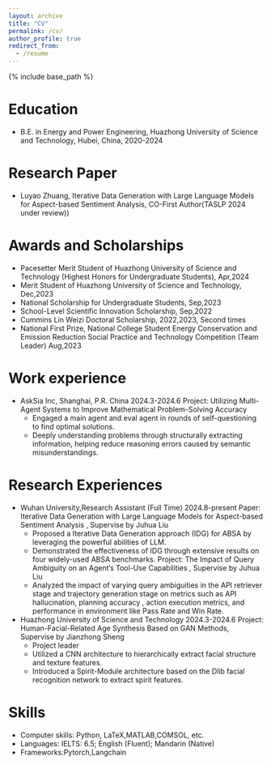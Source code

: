 ```yaml
---
layout: archive
title: "CV"
permalink: /cv/
author_profile: true
redirect_from:
  - /resume
---
```


{% include base_path %}

Education
======
* B.E. in Energy and Power Engineering, Huazhong University of Science and Technology, Hubei, China, 2020-2024

Research Paper
======
* Luyao Zhuang, Iterative Data Generation with Large Language Models for Aspect-based Sentiment Analysis, CO-First Author(TASLP 2024 under review))

Awards and Scholarships
======
* Pacesetter Merit Student of Huazhong University of Science and Technology (Highest Honors for Undergraduate Students), Apr,2024
* Merit Student of Huazhong University of Science and Technology, Dec,2023
* National Scholarship for Undergraduate Students, Sep,2023
* School-Level Scientific Innovation Scholarship, Sep,2022
* Cummins Lin Weizi Doctoral Scholarship, 2022,2023, Second times
* National First Prize, National College Student Energy Conservation and Emission Reduction Social Practice and Technology Competition (Team Leader) Aug,2023
  
Work experience
======
* AskSia Inc, Shanghai, P.R. China  2024.3-2024.6
   Project:  Utilizing Multi-Agent Systems to Improve Mathematical Problem-Solving Accuracy
  *  Engaged a main agent and eval agent in rounds of self-questioning to find optimal solutions.
  *  Deeply understanding problems through structurally extracting information, helping reduce reasoning errors caused by semantic misunderstandings.
  
Research Experiences
======
* Wuhan University,Research Assistant (Full Time)  2024.8-present
   Paper: Iterative Data Generation with Large Language Models for Aspect-based Sentiment Analysis , Supervise by Juhua Liu
  *  Proposed a Iterative Data Generation approach (IDG) for ABSA by leveraging the powerful abilities of LLM.
  *  Demonstrated the effectiveness of IDG through extensive results on four widely-used ABSA benchmarks.
   Project: The Impact of Query Ambiguity on an Agent’s Tool-Use Capabilities , Supervise by Juhua Liu
  *  Analyzed the impact of varying query ambiguities in the API retriever stage and trajectory generation stage on metrics such as API hallucination, planning accuracy , action execution metrics, and performance in environment like Pass Rate and Win Rate.
* Huazhong University of Science and Technology 2024.3-2024.6
   Project:  Human-Facial-Related Age Synthesis Based on GAN Methods, Supervise by Jianzhong Sheng
  * Project leader
  * Utilized a CNN architecture to hierarchically extract facial structure and texture features.
  * Introduced a Spirit-Module architecture based on the Dlib facial recognition network to extract spirit features.

Skills
======
* Computer skills: Python, LaTeX,MATLAB,COMSOL, etc.
* Languages:  IELTS: 6.5; English (Fluent); Mandarin (Native)
* Frameworks:Pytorch,Langchain
